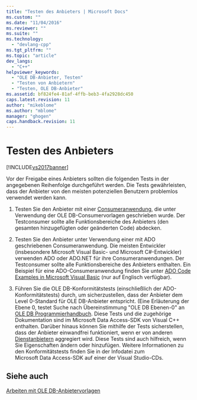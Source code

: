 ```yaml
---
title: "Testen des Anbieters | Microsoft Docs"
ms.custom: ""
ms.date: "11/04/2016"
ms.reviewer: ""
ms.suite: ""
ms.technology: 
  - "devlang-cpp"
ms.tgt_pltfrm: ""
ms.topic: "article"
dev_langs: 
  - "C++"
helpviewer_keywords: 
  - "OLE DB-Anbieter, Testen"
  - "Testen von Anbietern"
  - "Testen, OLE DB-Anbieter"
ms.assetid: bf824fe4-81af-4ffb-beb3-4fa2928dc450
caps.latest.revision: 11
author: "mikeblome"
ms.author: "mblome"
manager: "ghogen"
caps.handback.revision: 11
---
```

# Testen des Anbieters
[!INCLUDE[vs2017banner](../../assembler/inline/includes/vs2017banner.md)]

Vor der Freigabe eines Anbieters sollten die folgenden Tests in der angegebenen Reihenfolge durchgeführt werden.  Die Tests gewährleisten, dass der Anbieter von den meisten potenziellen Benutzern problemlos verwendet werden kann.  
  
1.  Testen Sie den Anbieter mit einer [Consumeranwendung](../../data/oledb/creating-an-ole-db-consumer.md), die unter Verwendung der OLE DB\-Consumervorlagen geschrieben wurde.  Der Testconsumer sollte alle Funktionsbereiche des Anbieters \(den gesamten hinzugefügten oder geänderten Code\) abdecken.  
  
2.  Testen Sie den Anbieter unter Verwendung einer mit ADO geschriebenen Consumeranwendung.  Die meisten Entwickler \(insbesondere Microsoft Visual Basic\- und Microsoft C\#\-Entwickler\) verwenden ADO oder ADO.NET für ihre Consumeranwendungen.  Der Testconsumer sollte alle Funktionsbereiche des Anbieters enthalten.  Ein Beispiel für eine ADO\-Consumeranwendung finden Sie unter [ADO Code Examples in Microsoft Visual Basic](https://msdn.microsoft.com/en-us/library/ms807514.aspx) \(nur auf Englisch verfügbar\).  
  
3.  Führen Sie die OLE DB\-Konformitätstests \(einschließlich der ADO\-Konformitätstests\) durch, um sicherzustellen, dass der Anbieter dem Level 0\-Standard für OLE DB\-Anbieter entspricht. \(Eine Erläuterung der Ebene 0, testet Suche nach Übereinstimmung "OLE DB Ebenen\-0" an [OLE DB Programmierhandbuch](http://go.microsoft.com/fwlink/?LinkId=121548).  Diese Tests und die zugehörige Dokumentation sind im Microsoft Data Access\-SDK von Visual C\+\+ enthalten.  Darüber hinaus können Sie mithilfe der Tests sicherstellen, dass der Anbieter einwandfrei funktioniert, wenn er von anderen [Dienstanbietern](../../data/oledb/ole-db-resource-pooling-and-services.md) aggregiert wird. Diese Tests sind auch hilfreich, wenn Sie Eigenschaften ändern oder hinzufügen.  Weitere Informationen zu den Konformitätstests finden Sie in der Infodatei zum Microsoft Data Access\-SDK auf einer der Visual Studio\-CDs.  
  
## Siehe auch  
 [Arbeiten mit OLE DB\-Anbietervorlagen](../../data/oledb/working-with-ole-db-provider-templates.md)